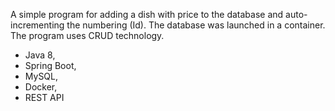 A simple program for adding a dish with price to the database and auto-incrementing the numbering (Id). The database was launched in a container. The program uses CRUD technology.
- Java 8, 
- Spring Boot, 
- MySQL, 
- Docker, 
- REST API
